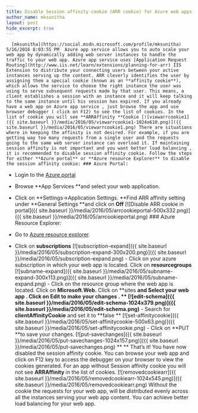 ```yaml
---
title: Disable Session affinity cookie (ARR cookie) for Azure web apps
author_name: mksunitha
layout: post
hide_excerpt: true
---
```

      [mksunitha](https://social.msdn.microsoft.com/profile/mksunitha)  5/16/2016 8:03:55 PM  Azure app service allows you to auto scale your web app by dynamically adding web server instances to handle the traffic to your web app. Azure app service uses [Application Request Routing](http://www.iis.net/learn/extensions/planning-for-arr) IIS Extension to distribute your connecting users between your active instances serving up the content. ARR cleverly identifies the user by assigning them a special cookie (known as an **affinity cookie**), which allows the service to choose the right instance the user was using to serve subsequent requests made by that user. This means, a client establishes a session with an instance and it will keep talking to the same instance until his session has expired. If you already have a web app on Azure app service , just browse the app and use browser debugger ( click on F12) to see the list of cookies. In the list of cookie you will see **ARRAffinity **Cookie [![viewarrcookie1]({{ site.baseurl }}/media/2016/05/viewarrcookie1-1024x610.png)]({{ site.baseurl }}/media/2016/05/viewarrcookie1.png) There are situations where in keeping the affinity is not desired. For example, if you are getting way too many requests from a single user and the requests going to the same web server instance can overload it. If maintaining session affinity is not important and you want better load balancing , it is recommended to disable session affinity cookie. Follow the steps for either **Azure portal** or **Azure resource Explorer** to disable the session affinity cookie: ### Azure Portal:

  - Login to the [Azure portal](https://portal.azure.com)
 - Browse **App Services **and select your web application.
 - Click on **Settings->Application Settings. **Find ARR affinity setting under **General Settings **and click on **Off**
  [![Disable ARR cookie in portal]({{ site.baseurl }}/media/2016/05/arrcookieportal-500x332.png)]({{ site.baseurl }}/media/2016/05/arrcookieportal.png) ### Azure Resource Explorer:

  - Go to [Azure resource explorer](https://resources.azure.com/).
 - Click on **subscriptions**
  [![subscription-expand]({{ site.baseurl }}/media/2016/05/subscription-expand-300x200.png)]({{ site.baseurl }}/media/2016/05/subscription-expand.png)  - Click on your azure subscription in which your web app is located. Click on **resourcegroups**
  [![subname-expand]({{ site.baseurl }}/media/2016/05/subname-expand-300x113.png)]({{ site.baseurl }}/media/2016/05/subname-expand.png)  - Click on the resource group where the web app is located. Click on **Microsoft.Web.** Click on **sites **and Select your web app . Click on **Edit** to make your changes .
  ** [![edit-schema]({{ site.baseurl }}/media/2016/05/edit-schema-1024x379.png)]({{ site.baseurl }}/media/2016/05/edit-schema.png)**  - Search for **clientAffinityCookie** and set it to **false **
  [![set-affinitycookie]({{ site.baseurl }}/media/2016/05/set-affinitycookie-500x63.png)]({{ site.baseurl }}/media/2016/05/set-affinitycookie.png)  - Click on **PUT **to save your changes.
  [![put-savechanges]({{ site.baseurl }}/media/2016/05/put-savechanges-1024x157.png)]({{ site.baseurl }}/media/2016/05/put-savechanges.png) ** ** That’s it! You have now disabled the session affinity cookie. You can browse your web app and click on F12 key to access the debugger on your browser to view the cookies generated. For an app without Session affinity cookie you will not see **ARRAffinity** in the list of cookies. [![removedcookiearr]({{ site.baseurl }}/media/2016/05/removedcookiearr-1024x545.png)]({{ site.baseurl }}/media/2016/05/removedcookiearr.png) Without the cookie the requests for your web app, will be distributed evenly across all the instances serving your web app content. You can achieve better load balancing for your web app.      
